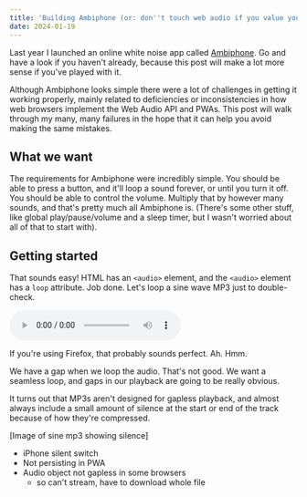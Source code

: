 ```yaml
---
title: 'Building Ambiphone (or: don''t touch web audio if you value your sanity)'
date: 2024-01-19
---
```


Last year I launched an online white noise app called [Ambiphone](https://ambiph.one). Go and have a look if you haven't already, because this post will make a lot more sense if you've played with it.

Although Ambiphone looks simple there were a lot of challenges in getting it working properly, mainly related to deficiencies or inconsistencies in how web browsers implement the Web Audio API and PWAs. This post will walk through my many, many failures in the hope that it can help you avoid making the same mistakes.

## What we want
The requirements for Ambiphone were incredibly simple. You should be able to press a button, and it'll loop a sound forever, or until you turn it off. You should be able to control the volume. Multiply that by however many sounds, and that's pretty much all Ambiphone is. (There's some other stuff, like global play/pause/volume and a sleep timer, but I wasn't worried about all of that to start with).

## Getting started
That sounds easy! HTML has an `<audio>` element, and the `<audio>` element has a `loop` attribute. Job done. Let's loop a sine wave MP3 just to double-check.

<audio src="/sounds/sine-440-1s.mp3" controls loop></audio>

If you're using Firefox, that probably sounds perfect. 
Ah. Hmm.

We have a gap when we loop the audio. That's not good. We want a seamless loop, and gaps in our playback are going to be really obvious.

It turns out that MP3s aren't designed for gapless playback, and almost always include a small amount of silence at the start or end of the track because of how they're compressed.

[Image of sine mp3 showing silence]

- iPhone silent switch
- Not persisting in PWA
- Audio object not gapless in some browsers
  - so can't stream, have to download whole file